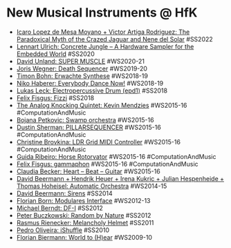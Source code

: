 # New Musical Instruments @ HfK

- [Icaro Lopez de Mesa Moyano + Victor Artiga Rodriguez: The Paradoxical Myth of the Crazed Jaguar and Nene del Solar](https://digitalmedia-bremen.de/project/the-paradoxical-myth-of-the-crazed-jaguar-and-nene-del-solar/) #SS2022
- [Lennart Ulrich: Concrete Jungle – A Hardware Sampler for the Embedded World](https://digitalmedia-bremen.de/project/concrete-jungle-a-hardware-sampler-for-the-embedded-world) #SS2020
- [David Unland: SUPER MUSCLE](https://digitalmedia-bremen.de/project/super-muscle/) #WS2020-21
- [Joris Wegner: Death Sequencer](https://digitalmedia-bremen.de/project/death-sequencer/) #WS2019-20
- [Timon Bohn: Erwachte Synthese](https://digitalmedia-bremen.de/project/erwachte-synthese/) #WS2018-19
- [Niko Haberer: Everybody Dance Now!](https://digitalmedia-bremen.de/project/everybody-dance-now/) #WS2018-19
- [Lukas Leck: Electropercussive Drum (epd1)](https://digitalmedia-bremen.de/project/electropercussive-drum-epd1/) #SS2018
- [Felix Fisgus: Fizzi](https://digitalmedia-bremen.de/project/fizzi/) #SS2018
- [The Analog Knocking Quintet: Kevin Mendzies](https://digitalmedia-bremen.de/project/analog-knocking-quintet/) #WS2015-16 #ComputationAndMusic
- [Bojana Petkovic: Swamp orchestra](https://digitalmedia-bremen.de/project/swamp-orchestra/) #WS2015-16
- [Dustin Sherman: PILLARSEQUENCER](https://digitalmedia-bremen.de/project/pillarsequencer/) #WS2015-16 #ComputationAndMusic
- [Christine Brovkina: LDR Grid MIDI Controller](https://digitalmedia-bremen.de/project/ldr-grid-midi-controller/) #WS2015-16 #ComputationAndMusic
- [Guida Ribeiro: Horse Rotorvator](https://digitalmedia-bremen.de/project/horse-rotorvator/) #WS2015-16 #ComputationAndMusic
- [Felix Fisgus: gammaphon](https://digitalmedia-bremen.de/project/gammaphon/) #WS2015-16 #ComputationAndMusic
- [Claudia Becker: Heart – Beat – Guitar](https://digitalmedia-bremen.de/project/heart-beat-guitar/) #WS2015-16
- [David Beermann + Hendrik Heuer + Irena Kukric + Julian Hespenheide + Thomas Hoheisel: Automatic Orchestra](https://digitalmedia-bremen.de/project/automatic-orchestra/) #WS2014-15
- [David Beermann: Sirens](https://digitalmedia-bremen.de/project/sirens/) #SS2014
- [Florian Born: Modulares Interface](https://digitalmedia-bremen.de/project/modulares-interface/) #WS2012-13
- [Michael Berndt: DF-I](https://digitalmedia-bremen.de/project/df-i/) #SS2012
- [Peter Buczkowski: Random by Nature](https://digitalmedia-bremen.de/project/random-by-nature/) #SS2012
- [Rasmus Rienecker: Melancholy Helmet](https://digitalmedia-bremen.de/project/melancholy-helmet/) #SS2011
- [Pedro Oliveira: iShuffle](https://digitalmedia-bremen.de/project/ishuffle/) #SS2010
- [Florian Biermann: World to (H)ear](https://digitalmedia-bremen.de/project/world-to-hear/) #WS2009-10
